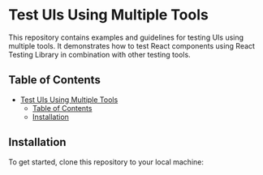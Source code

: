 # Test UIs Using Multiple Tools

This repository contains examples and guidelines for testing UIs using multiple tools. It demonstrates how to test React components using React Testing Library in combination with other testing tools.

## Table of Contents

- [Test UIs Using Multiple Tools](#test-uis-using-multiple-tools)
  - [Table of Contents](#table-of-contents)
  - [Installation](#installation)

## Installation

To get started, clone this repository to your local machine:
